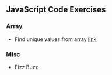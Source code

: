 ## JavaScript Code Exercises

### Array

- Find unique values from array [link](exercises/array/uniq-items/README.md)

### Misc

- Fizz Buzz

